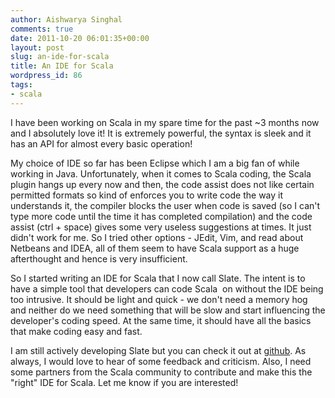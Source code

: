 ```yaml
---
author: Aishwarya Singhal
comments: true
date: 2011-10-20 06:01:35+00:00
layout: post
slug: an-ide-for-scala
title: An IDE for Scala
wordpress_id: 86
tags:
- scala
---
```


I have been working on Scala in my spare time for the past ~3 months now and I absolutely love it! It is extremely powerful, the syntax is sleek and it has an API for almost every basic operation!

My choice of IDE so far has been Eclipse which I am a big fan of while working in Java. Unfortunately, when it comes to Scala coding, the Scala plugin hangs up every now and then, the code assist does not like certain permitted formats so kind of enforces you to write code the way it understands it, the compiler blocks the user when code is saved (so I can't type more code until the time it has completed compilation) and the code assist (ctrl + space) gives some very useless suggestions at times. It just didn't work for me. So I tried other options - JEdit, Vim, and read about Netbeans and IDEA, all of them seem to have Scala support as a huge afterthought and hence is very insufficient.



So I started writing an IDE for Scala that I now call Slate. The intent is to have a simple tool that developers can code Scala  on without the IDE being too intrusive. It should be light and quick - we don't need a memory hog and neither do we need something that will be slow and start influencing the developer's coding speed. At the same time, it should have all the basics that make coding easy and fast.

I am still actively developing Slate but you can check it out at [github](https://github.com/asinghal/SlateIDE). As always, I would love to hear of some feedback and criticism. Also, I need some partners from the Scala community to contribute and make this the "right" IDE for Scala. Let me know if you are interested!


